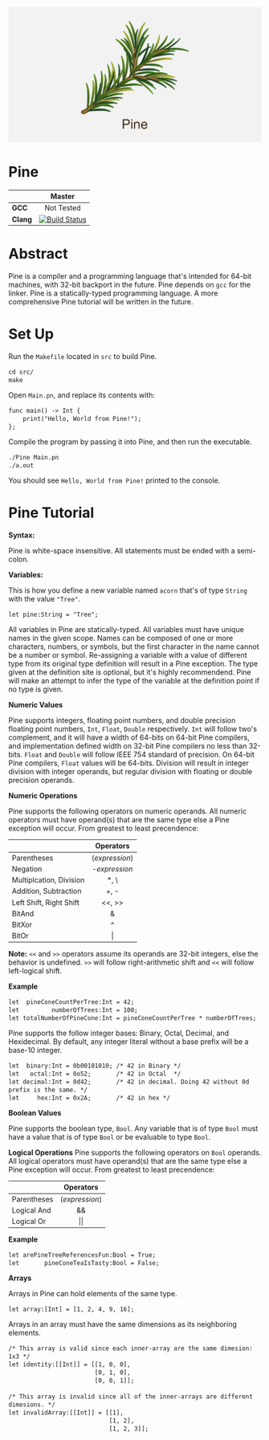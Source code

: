![Alt text](https://github.com/mita4829/Pine/blob/master/Pine.jpg "Pine Header")
# Pine
| |**Master**|
|---|:--:|
|**GCC**|Not Tested|
|**Clang**|[![Build Status](https://travis-ci.org/mita4829/Pine.svg?branch=master)](https://travis-ci.org/mita4829/Pine)|





# Abstract
Pine is a compiler and a programming language that's intended for 64-bit machines, with 32-bit backport in the future. Pine depends on `gcc` for the linker. Pine is a statically-typed programming language. A more comprehensive Pine tutorial will be written in the future. 

# Set Up
Run the `Makefile` located in `src` to build Pine.
```
cd src/
make
```
Open `Main.pn`, and replace its contents with:

```
func main() -> Int {
    print("Hello, World from Pine!");
};
```
Compile the program by passing it into Pine, and then run the executable.
```
./Pine Main.pn
./a.out
```
You should see `Hello, World from Pine!` printed to the console. 
# Pine Tutorial
**Syntax:**

Pine is white-space insensitive. All statements must be ended with a semi-colon. 

**Variables:**

This is how you define a new variable named `acorn` that's of type `String` with the value `"Tree"`.
```
let pine:String = "Tree";
```
All variables in Pine are statically-typed. All variables must have unique names in the given scope. Names can be composed of one or more characters, numbers, or symbols, but the first character in the name cannot be a number or symbol. Re-assigning a variable with a value of different type from its original type definition will result in a Pine exception. The type given at the definition site is optional, but it's highly recommendend. Pine will make an attempt to infer the type of the variable at the definition point if no type is given. 

**Numeric Values**

Pine supports integers, floating point numbers, and double precision floating point numbers, `Int`, `Float`, `Double` respectively. `Int` will follow two's complement, and it will have a width of 64-bits on 64-bit Pine compilers, and implementation defined width on 32-bit Pine compilers no less than 32-bits. `Float` and `Double` will follow IEEE 754 standard of precision. On 64-bit Pine compilers, `Float` values will be 64-bits. Division will result in integer division with integer operands, but regular division with floating or double precision operands. 

**Numeric Operations**

Pine supports the following operators on numeric operands. All numeric operators must have operand(s) that are the same type else a Pine exception will occur. From greatest to least precendence:

| |**Operators**|
|---|:--:|
|Parentheses| (_expression_)|
|Negation| -_expression_|
|Multiplcation, Division| *, \ |
|Addition, Subtraction| +, - |
|Left Shift, Right Shift| <<, >> |
|BitAnd| & |
|BitXor| ^ |
|BitOr| \| |


**Note:** `<<` and `>>` operators assume its operands are 32-bit integers, else the behavior is undefined. `>>` will follow right-arithmetic shift and `<<` will follow left-logical shift. 

**Example**
```
let  pineConeCountPerTree:Int = 42;
let         numberOfTrees:Int = 100;
let totalNumberOfPineCone:Int = pineConeCountPerTree * numberOfTrees;
```

Pine supports the follow integer bases: Binary, Octal, Decimal, and Hexidecimal. By default, any integer literal without a base prefix will be a base-10 integer. 

```
let  binary:Int = 0b00101010; /* 42 in Binary */
let   octal:Int = 0o52;       /* 42 in Octal  */
let decimal:Int = 0d42;       /* 42 in decimal. Doing 42 without 0d prefix is the same. */
let     hex:Int = 0x2A;       /* 42 in hex */
```

**Boolean Values**

Pine supports the boolean type, `Bool`. Any variable that is of type `Bool` must have a value that is of type `Bool` or be evaluable to type `Bool`.

**Logical Operations**
Pine supports the following operators on `Bool` operands. All logical operators must have operand(s) that are the same type else a Pine exception will occur. From greatest to least precendence: 

| |**Operators**|
|---|:--:|
|Parentheses| (_expression_)|
|Logical And| && |
|Logical Or| \|\| |

**Example**
```
let arePineTreeReferencesFun:Bool = True;
let       pineConeTeaIsTasty:Bool = False;
```

**Arrays**

Arrays in Pine can hold elements of the same type. 
```
let array:[Int] = [1, 2, 4, 9, 16];
```

Arrays in an array must have the same dimensions as its neighboring elements. 
```
/* This array is valid since each inner-array are the same dimesion: 1x3 */   
let identity:[[Int]] = [[1, 0, 0],
                        [0, 1, 0],
                        [0, 0, 1]];  
                 
/* This array is invalid since all of the inner-arrays are different dimesions. */
let invalidArray:[[Int]] = [[1],
                            [1, 2],
                            [1, 2, 3]]; 
                            
```
